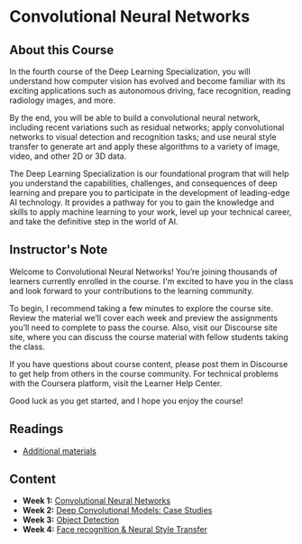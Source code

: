 # Convolutional Neural Networks

## About this Course
In the fourth course of the Deep Learning Specialization, you will understand how computer vision has evolved and become familiar with its exciting applications such as autonomous driving, face recognition, reading radiology images, and more.

By the end, you will be able to build a convolutional neural network, including recent variations such as residual networks; apply convolutional networks to visual detection and recognition tasks; and use neural style transfer to generate art and apply these algorithms to a variety of image, video, and other 2D or 3D data.

The Deep Learning Specialization is our foundational program that will help you understand the capabilities, challenges, and consequences of deep learning and prepare you to participate in the development of leading-edge AI technology. It provides a pathway for you to gain the knowledge and skills to apply machine learning to your work, level up your technical career, and take the definitive step in the world of AI.

## Instructor's Note
Welcome to Convolutional Neural Networks! You’re joining thousands of learners currently enrolled in the course. I'm excited to have you in the class and look forward to your contributions to the learning community.

To begin, I recommend taking a few minutes to explore the course site. Review the material we’ll cover each week and preview the assignments you’ll need to complete to pass the course. Also, visit our Discourse site site, where you can discuss the course material with fellow students taking the class.

If you have questions about course content, please post them in Discourse to get help from others in the course community. For technical problems with the Coursera platform, visit the Learner Help Center.

Good luck as you get started, and I hope you enjoy the course!

## Readings
* [Additional materials](./Readings.md)

## Content
* **Week 1:** [Convolutional Neural Networks](./Week1/README.md)
* **Week 2:** [Deep Convolutional Models: Case Studies](./Week2/README.md)
* **Week 3:** [Object Detection](./Week3/README.md)
* **Week 4:** [Face recognition & Neural Style Transfer](./Week4/README.md)
